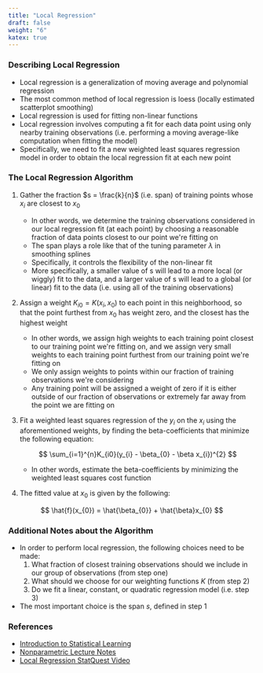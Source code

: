 ```yaml
---
title: "Local Regression"
draft: false
weight: "6"
katex: true
---
```


### Describing Local Regression
- Local regression is a generalization of moving average and polynomial regression
- The most common method of local regression is loess (locally estimated scatterplot smoothing)
- Local regression is used for fitting non-linear functions
- Local regression involves computing a fit for each data point using only nearby training observations (i.e. performing a moving average-like computation when fitting the model)
- Specifically, we need to fit a new weighted least squares regression model in order to obtain the local regression fit at each new point

### The Local Regression Algorithm
1. Gather the fraction $s = \frac{k}{n}$ (i.e. span) of training points whose $x_{i}$ are closest to $x_{0}$
	- In other words, we determine the training observations considered in our local regression fit (at each point) by choosing a reasonable fraction of data points closest to our point we're fitting on
	- The span plays a role like that of the tuning parameter $\lambda$ in smoothing splines
	- Specifically, it controls the flexibility of the non-linear fit
	- More specifically, a smaller value of s will lead to a more local (or wiggly) fit to the data, and a larger value of s will lead to a global (or linear) fit to the data (i.e. using all of the training observations)
2. Assign a weight $K_{i0} = K(x_{i}, x_{0})$ to each point in this neighborhood, so that the point furthest from $x_{0}$ has weight zero, and the closest has the highest weight
	- In other words, we assign high weights to each training point closest to our training point we're fitting on, and we assign very small weights to each training point furthest from our training point we're fitting on
	- We only assign weights to points within our fraction of training observations we're considering
	- Any training point will be assigned a weight of zero if it is either outside of our fraction of observations or extremely far away from the point we are fitting on
3. Fit a weighted least squares regression of the $y_{i}$ on the $x_{i}$ using the aforementioned weights, by finding the beta-coefficients that minimize the following equation:

	$$ \sum_{i=1}^{n}K_{i0}(y_{i} - \beta_{0} - \beta x_{i})^{2} $$
	- In other words, estimate the beta-coefficients by minimizing the weighted least squares cost function
4. The fitted value at $x_{0}$ is given by the following:

$$ \hat{f}(x_{0}) = \hat{\beta_{0}} + \hat{\beta}x_{0} $$

### Additional Notes about the Algorithm
- In order to perform local regression, the following choices need to be made:
	1. What fraction of closest training observations should we include in our group of observations (from step one)
	2. What should we choose for our weighting functions $K$ (from step 2)
	3. Do we fit a linear, constant, or quadratic regression model (i.e. step 3)
- The most important choice is the span $s$, defined in step 1

### References
- [Introduction to Statistical Learning](http://faculty.marshall.usc.edu/gareth-james/ISL/ISLR%20Seventh%20Printing.pdf)
- [Nonparametric Lecture Notes](http://www.stat.cmu.edu/~larry/=sml/nonpar.pdf)
- [Local Regression StatQuest Video](https://www.youtube.com/watch?v=Vf7oJ6z2LCc)
